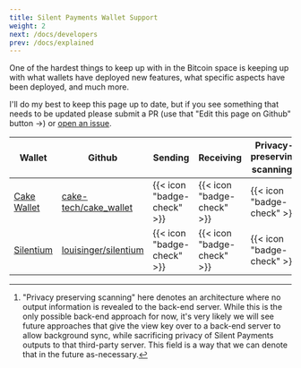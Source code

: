 ```yaml
---
title: Silent Payments Wallet Support
weight: 2
next: /docs/developers
prev: /docs/explained
---
```


One of the hardest things to keep up with in the Bitcoin space is keeping up with what wallets have deployed new features, what specific aspects have been deployed, and much more.

I'll do my best to keep this page up to date, but if you see something that needs to be updated please submit a PR (use that "Edit this page on Github" button ->) or [open an issue](https://github.com/sethforprivacy/silentpaymentsxyz/issues).

| Wallet                                 | Github                                                            | Sending                     | Receiving                   | Privacy-preserving scanning[^1] |
|----------------------------------------|-------------------------------------------------------------------|-----------------------------|-----------------------------|-----------------------------|
| [Cake Wallet](https://cakewallet.com)  | [cake-tech/cake_wallet](https://github.com/cake-tech/cake_wallet) | {{< icon "badge-check" >}} | {{< icon "badge-check" >}} | {{< icon "badge-check" >}} |
| [Silentium](https://app.silentium.dev) | [louisinger/silentium](https://github.com/louisinger/silentium)   | {{< icon "badge-check" >}} | {{< icon "badge-check" >}} | {{< icon "badge-check" >}} |

[^1]: "Privacy preserving scanning" here denotes an architecture where no output information is revealed to the back-end server. While this is the only possible back-end approach for now, it's very likely we will see future approaches that give the view key over to a back-end server to allow background sync, while sacrificing privacy of Silent Payments outputs to that third-party server. This field is a way that we can denote that in the future as-necessary.